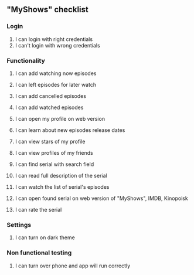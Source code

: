 ## "MyShows" checklist  

### Login  
1. I can login with right credentials  
2. I can't login with wrong credentials  

### Functionality  
1. I can add watching now episodes  
2. I can left episodes for later watch  
3. I can add cancelled episodes  
4. I can add watched episodes  

5. I can open my profile on web version  

6. I can learn about new episodes release dates  

7. I can view stars of my profile  
8. I can view profiles of my friends  
 
9. I can find serial with search field  
10. I can read full description of the serial  
11. I can watch the list of serial's episodes  
12. I can open found serial on web version of "MyShows", IMDB, Kinopoisk  
13. I can rate the serial  

### Settings  
1. I can turn on dark theme  

### Non functional testing
1. I can turn over phone and app will run correctly
